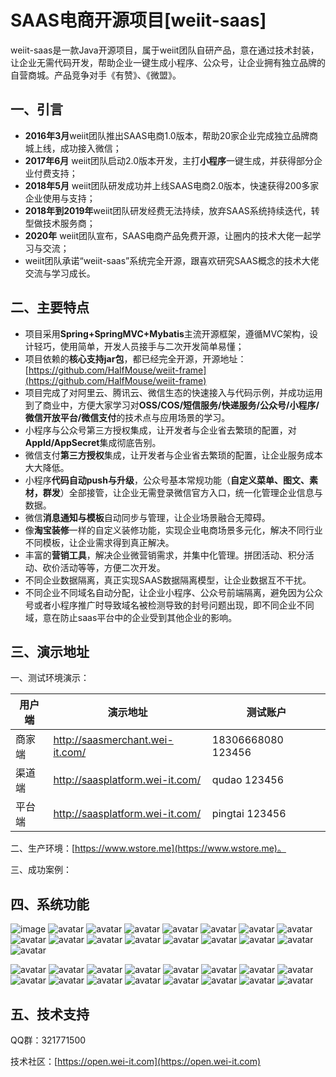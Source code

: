 
# SAAS电商开源项目[weiit-saas]

weiit-saas是一款Java开源项目，属于weiit团队自研产品，意在通过技术封装，让企业无需代码开发，帮助企业一键生成小程序、公众号，让企业拥有独立品牌的自营商城。产品竞争对手《有赞》、《微盟》。

## 一、引言
 

 -  **2016年3月**weiit团队推出SAAS电商1.0版本，帮助20家企业完成独立品牌商城上线，成功接入微信；
 -  **2017年6月** weiit团队启动2.0版本开发，主打**小程序**一键生成，并获得部分企业付费支持；
 -   **2018年5月** weiit团队研发成功并上线SAAS电商2.0版本，快速获得200多家企业使用与支持；
 -  **2018年到2019年**weiit团队研发经费无法持续，放弃SAAS系统持续迭代，转型做技术服务商；
 -  **2020年** weiit团队宣布，SAAS电商产品免费开源，让圈内的技术大佬一起学习与交流；
 - weiit团队承诺“weiit-saas”系统完全开源，跟喜欢研究SAAS概念的技术大佬交流与学习成长。
 
 
 
## 二、主要特点


 -  项目采用**Spring+SpringMVC+Mybatis**主流开源框架，遵循MVC架构，设计轻巧，使用简单，开发人员接手与二次开发简单易懂；
 - 项目依赖的**核心支持jar包**，都已经完全开源，开源地址：[https://github.com/HalfMouse/weiit-frame](https://github.com/HalfMouse/weiit-frame)
 - 项目完成了对阿里云、腾讯云、微信生态的快速接入与代码示例，并成功运用到了商业中，方便大家学习对**OSS/COS/短信服务/快递服务/公众号/小程序/微信开放平台/微信支付**的技术点与应用场景的学习。
 - 小程序与公众号第三方授权集成，让开发者与企业省去繁琐的配置，对**AppId/AppSecret**集成彻底告别。
 - 微信支付**第三方授权**集成，让开发者与企业省去繁琐的配置，让企业服务成本大大降低。
 - 小程序**代码自动push与升级**，公众号基本常规功能（**自定义菜单、图文、素材，群发**）全部接管，让企业无需登录微信官方入口，统一化管理企业信息与数据。
 - 微信**消息通知与模板**自动同步与管理，让企业场景融合无障碍。
 - 像**淘宝装修**一样的自定义装修功能，实现企业电商场景多元化，解决不同行业不同模板，让企业需求得到真正解决。
 - 丰富的**营销工具**，解决企业微营销需求，并集中化管理。拼团活动、积分活动、砍价活动等等，方便二次开发。
 - 不同企业数据隔离，真正实现SAAS数据隔离模型，让企业数据互不干扰。
 - 不同企业不同域名自动分配，让企业小程序、公众号前端隔离，避免因为公众号或者小程序推广时导致域名被检测导致的封号问题出现，即不同企业不同域，意在防止saas平台中的企业受到其他企业的影响。





## 三、演示地址


一、测试环境演示：

| 用户端 | 演示地址 |测试账户 |
|--|--|--|
| 商家端|http://saasmerchant.wei-it.com/  |18306668080   123456 |
| 渠道端|http://saasplatform.wei-it.com/  |qudao  123456 |
| 平台端|http://saasplatform.wei-it.com/  |pingtai 123456 |

二、生产环境：[https://www.wstore.me](https://www.wstore.me)。

三、成功案例：





## 四、系统功能

![image](https://github.com/HalfMouse/weiit-saas/blob/main/preview/1.png?raw=true)
![avatar](https://weiit.oss-cn-shenzhen.aliyuncs.com/weiit/2020-11-20/71d87ed3-d2e9-44b0-ac58-03570fdb0942.png)
![avatar](https://weiit.oss-cn-shenzhen.aliyuncs.com/weiit/2020-11-20/90362bf9-3456-482d-98eb-338e71e35020.png)
![avatar](https://weiit.oss-cn-shenzhen.aliyuncs.com/weiit/2020-11-20/4b0e5dc0-4581-471f-b2dd-fab55fee2b13.png)
![avatar](https://weiit.oss-cn-shenzhen.aliyuncs.com/weiit/2020-11-20/ce68d706-ebc2-4090-9aa2-1c1f82739680.png)
![avatar](https://weiit.oss-cn-shenzhen.aliyuncs.com/weiit/2020-11-20/a6123bc3-03e0-43ab-99cf-1049fd20168a.png)
![avatar](https://weiit.oss-cn-shenzhen.aliyuncs.com/weiit/2020-11-20/ceae7982-db9e-42d4-b60c-3f1796f6e88d.png)
![avatar](https://weiit.oss-cn-shenzhen.aliyuncs.com/weiit/2020-11-20/63dbe1b8-56a8-498d-a92f-9af19966c2c9.png)
![avatar](https://weiit.oss-cn-shenzhen.aliyuncs.com/weiit/2020-11-20/c843515c-1801-4620-9b5c-e3ea54fe0b33.png)
![avatar](https://weiit.oss-cn-shenzhen.aliyuncs.com/weiit/2020-11-20/dadbcd1a-7ef2-405f-a887-657cce035e50.png)
![avatar](https://weiit.oss-cn-shenzhen.aliyuncs.com/weiit/2020-11-23/56f75e5e-384c-42a6-b18d-3f304feb5109.png)
![avatar](https://weiit.oss-cn-shenzhen.aliyuncs.com/weiit/2020-11-23/a226cbb2-0a24-4442-b66d-daba945f6cf2.png)
![avatar](https://weiit.oss-cn-shenzhen.aliyuncs.com/weiit/2020-11-23/4c8e646b-b352-437d-a741-8c8817767298.png)
![avatar](https://weiit.oss-cn-shenzhen.aliyuncs.com/weiit/2020-11-20/de60d77f-51fe-4044-8ab4-3b1e295632ba.png)
![avatar](https://weiit.oss-cn-shenzhen.aliyuncs.com/weiit/2020-11-20/01d5c0e8-2097-4bda-9b51-e74a4fb63f48.png)
![avatar](https://weiit.oss-cn-shenzhen.aliyuncs.com/weiit/2020-11-20/ff0ea0c2-5e8d-42ef-b7f6-6786354b809d.png)
![avatar](https://weiit.oss-cn-shenzhen.aliyuncs.com/weiit/2020-11-23/cc0c9f83-0f93-4563-b45a-cef4a58eefe8.png)

![avatar](https://weiit.oss-cn-shenzhen.aliyuncs.com/weiit/2020-11-21/206a4140-b661-4b57-9d7a-4ecec9c06141.png)
![avatar](https://weiit.oss-cn-shenzhen.aliyuncs.com/weiit/2020-11-21/8ecce496-5bae-460b-a4d1-6655d6e1b007.png)
![avatar](https://weiit.oss-cn-shenzhen.aliyuncs.com/weiit/2020-11-21/370f9fb7-d524-4096-a28e-be45a39f720c.png)
![avatar](https://weiit.oss-cn-shenzhen.aliyuncs.com/weiit/2020-11-21/f6a0ef21-846b-430d-856b-d40be56fc267.png)
![avatar](https://weiit.oss-cn-shenzhen.aliyuncs.com/weiit/2020-11-21/3a0aea35-d57b-43e4-aab8-665bbba1f6ab.png)
![avatar](https://weiit.oss-cn-shenzhen.aliyuncs.com/weiit/2020-11-21/14e16c48-ea39-4cf8-8db1-67c1e67a7945.png)
![avatar](https://weiit.oss-cn-shenzhen.aliyuncs.com/weiit/2020-11-21/14e16c48-ea39-4cf8-8db1-67c1e67a7945.png)
![avatar](https://weiit.oss-cn-shenzhen.aliyuncs.com/weiit/2020-11-21/c611ca08-6058-4471-9751-f5998b510765.png)
![avatar](https://weiit.oss-cn-shenzhen.aliyuncs.com/weiit/2020-11-21/208f185f-b738-4928-8fa4-c3f99fe693ba.png)
![avatar](https://weiit.oss-cn-shenzhen.aliyuncs.com/weiit/2020-11-21/8ebe503a-25f4-41c7-a7c7-d11f74d6bc6b.png)
![avatar](https://weiit.oss-cn-shenzhen.aliyuncs.com/weiit/2020-11-21/d7cccb53-a06b-431e-816c-a030f8e69e96.png)
![avatar](https://weiit.oss-cn-shenzhen.aliyuncs.com/weiit/2020-11-21/4a49e10b-f2ab-427c-a342-c015add1a87d.png)
![avatar](https://weiit.oss-cn-shenzhen.aliyuncs.com/weiit/2020-11-21/f3aa81c6-45c2-48fc-9175-476f8d95cfae.png)
![avatar](https://weiit.oss-cn-shenzhen.aliyuncs.com/weiit/2020-11-21/24199145-e964-4d45-94f9-8e87add7d841.png)
![avatar](https://weiit.oss-cn-shenzhen.aliyuncs.com/weiit/2020-11-21/82f86f59-84c9-4b7b-b4cd-492a233827c5.png)
![avatar](https://weiit.oss-cn-shenzhen.aliyuncs.com/weiit/2020-11-21/48f8995a-c2a1-46c3-8dd2-e4bce5540e7d.png)




## 五、技术支持

QQ群：321771500

技术社区：[https://open.wei-it.com](https://open.wei-it.com)

